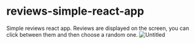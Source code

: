 # reviews-simple-react-app
Simple reviews react app. Reviews are displayed on the screen, you can click between them and then choose a random one.
![Untitled](https://user-images.githubusercontent.com/42185328/114448867-c2e79780-9bdc-11eb-9387-30e12b3b2942.png)


